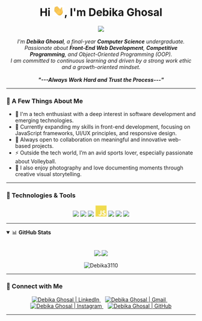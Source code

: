 <h1 align="center">
  Hi <img src="https://raw.githubusercontent.com/ABSphreak/ABSphreak/master/gifs/Hi.gif" width="30px">, I'm Debika Ghosal
</h1>

<p align="center">
  <a href="https://github.com/Debika3110/readme-typing-svg">
    <img src="https://readme-typing-svg.herokuapp.com?lines=Computer+Science+Undergraduate;Front+End+Web+Developer;DS%20|Enthusiast;Aspiring+Learner&center=true&width=500&height=50">
  </a>
</p>

<p align="center">
  <em>
    I'm <b>Debika Ghosal</b>, a final-year <b>Computer Science</b> undergraduate. <br>
    Passionate about <b>Front-End Web Development</b>, <b>Competitive Programming</b>, and Object-Oriented Programming (OOP). <br>
    I am committed to continuous learning and driven by a strong work ethic and a growth-oriented mindset.  
    <br><br>
    <b><i>"---Always Work Hard and Trust the Process---"</i></b>
  </em>
</p>

---

<h3>🌟 A Few Things About Me</h3>

- 🧞 I'm a tech enthusiast with a deep interest in software development and emerging technologies.
- 🔭 Currently expanding my skills in front-end development, focusing on JavaScript frameworks, UI/UX principles, and responsive design.
- 👯 Always open to collaboration on meaningful and innovative web-based projects.
- ⚡ Outside the tech world, I’m an avid sports lover, especially passionate about Volleyball.
- 📸 I also enjoy photography and love documenting moments through creative visual storytelling.

---

<h3>🚀 Technologies & Tools</h3>

<p align="center">
  <code><a href="https://developer.mozilla.org/en-US/docs/Web/HTML" target="_blank"><img height="30" src="https://www.vectorlogo.zone/logos/w3_html5/w3_html5-icon.svg"></a></code>
  <code><a href="https://developer.mozilla.org/en-US/docs/Web/CSS" target="_blank"><img height="30" src="https://www.vectorlogo.zone/logos/w3_css/w3_css-icon.svg"></a></code>
  <code><a href="https://react.dev/" target="_blank"><img height="30" src="https://www.vectorlogo.zone/logos/reactjs/reactjs-icon.svg"></a></code>
  <code><a href="https://www.javascript.com/" target="_blank"><img height="30" src="https://raw.githubusercontent.com/devicons/devicon/master/icons/javascript/javascript-plain.svg"></a></code>
  <code><a href="https://git-scm.com/" target="_blank"><img height="30" src="https://www.vectorlogo.zone/logos/git-scm/git-scm-icon.svg"></a></code>
  <code><a href="https://www.python.org/" target="_blank"><img height="30" src="https://www.vectorlogo.zone/logos/python/python-icon.svg"></a></code>
  <code><a href="https://www.oracle.com/java/" target="_blank"><img height="30" src="https://www.vectorlogo.zone/logos/java/java-icon.svg"></a></code>
</p>

---

<details open="">
<summary>📊 <b>GitHub Stats</b></summary>
<br>
<p align="center">
  <a href="https://github.com/Debika3110">
    <img align="center" height="175px" src="https://github-readme-stats.vercel.app/api?username=Debika3110&show_icons=true&hide_border=true&title_color=94b4a4&icon_color=FFFFFF&text_color=FFFFFF&bg_color=000000&count_private=true&include_all_commits=true"/>
  </a>
  <a href="https://github.com/Debika3110">
    <img align="center" height="175px" src="https://github-readme-stats.vercel.app/api/top-langs/?username=Debika3110&text_color=FFFFFF&bg_color=000000&title_color=94b4a4&langs_count=15&layout=compact&hide_border=true" />
  </a>
</p>
<p align="center">
  <img align="center" src="https://github-readme-streak-stats.herokuapp.com/?user=Debika3110&text_color=FFFFFF&bg_color=000000&title_color=94b4a4&hide_border=true" alt="Debika3110" />
</p>
</details>

---

<h3>🤝 Connect with Me</h3>

<p align="center">
  <a href="https://www.linkedin.com/in/debika-ghosal-8320b2293/">
    <img alt="Debika Ghosal | LinkedIn" width="30px" src="https://www.vectorlogo.zone/logos/linkedin/linkedin-icon.svg" />
  </a>&nbsp;&nbsp;
  <a href="mailto:debikaghosal8@gmail.com">
    <img alt="Debika Ghosal | Gmail" width="30px" src="https://www.vectorlogo.zone/logos/gmail/gmail-icon.svg" />
  </a>&nbsp;&nbsp;
  <a href="https://www.instagram.com/debika_ghosal/">
    <img alt="Debika Ghosal | Instagram" width="30px" src="https://www.vectorlogo.zone/logos/instagram/instagram-icon.svg" />
  </a>&nbsp;&nbsp;
  <a href="https://github.com/Debika3110">
    <img alt="Debika Ghosal | GitHub" width="30px" src="https://www.vectorlogo.zone/logos/github/github-tile.svg" />
  </a>
</p>

---







